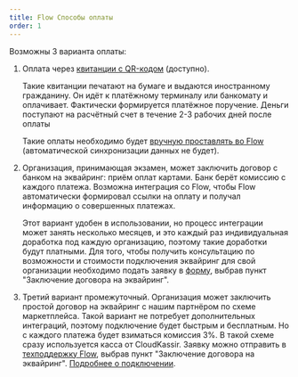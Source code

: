 ```yaml
---
title: Flow Способы оплаты
order: 1
---
```


Возможны 3 варианта оплаты:

1. Оплата через [квитанции с QR-кодом](./kak-raspechatat-kvitanciyu-s-qr-kodom-dlya-oplaty) (доступно).

   Такие квитанции печатают на бумаге и выдаются иностранному гражданину. Он идёт к платёжному терминалу или банкомату и оплачивает. Фактически формируется платёжное поручение. Деньги поступают на расчётный счет в течение 2-3 рабочих дней после оплаты

   Такие оплаты необходимо будет [вручную проставлять во Flow](./kak-vruchnuyu-postavit-oplatu-po-zayavke) (автоматической синхронизации данных не будет).

2. Организация, принимающая экзамен, может заключить договор с банком на эквайринг: приём оплат картами. Банк берёт комиссию с каждого платежа. Возможна интеграция со Flow, чтобы Flow автоматически формировал ссылки на оплату и получал информацию о совершенных платежах.

   Этот вариант удобен в использовании, но процесс интеграции может занять несколько месяцев, и это каждый раз индивидуальная доработка под каждую организацию, поэтому такие доработки будут платными.  Для того, чтобы получить консультацию по возможности  и стоимости подключения эквайринг для свой организации необходимо подать заявку в [форму](https://forms.yandex.ru/cloud/662cbe9243f74fea695ffa27/), выбрав пункт "Заключение договора на эквайринг".

3. Третий вариант промежуточный. Организация может заключить простой договор на эквайринг с нашим партнёром по схеме маркетплейса. Такой вариант не потребует дополнительных интеграций, поэтому подключение будет быстрым и бесплатным. Но с каждого платежа будет взиматься комиссия 3%.  В такой схеме сразу используется касса от CloudKassir. Заявку можно отправить в [техподдержку Flow](https://forms.yandex.ru/cloud/662cbe9243f74fea695ffa27/), выбрав пункт "Заключение договора на эквайринг". [Подробнее о подключении](./podklyuchenie-ekvairinga-po-skheme-marketpleisa/_index).


